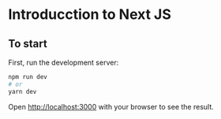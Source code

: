 # Introducction to Next JS

## To start

First, run the development server:

```bash
npm run dev
# or
yarn dev
```

Open [http://localhost:3000](http://localhost:3000) with your browser to see the result.

